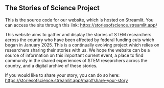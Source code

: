 ## The Stories of Science Project
This is the source code for our website, which is hosted on Streamlit. You can access the site through this link: https://storiesofscience.streamlit.app/

This website aims to gather and display the stories of STEM researchers across the country who have been affected by federal funding cuts which began in January 2025. This is a continually evolving project which relies on researchers sharing their stories with us. We hope the website can be a source of information on this important current event, a place to find community in the shared experiences of STEM researchers across the country, and a digital archive of these stories.

If you would like to share your story, you can do so here: https://storiesofscience.streamlit.app/map#share-your-story
